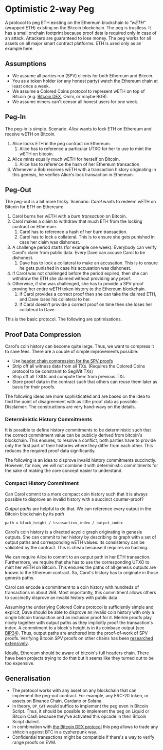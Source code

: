 # Optimistic 2-way Peg

A protocol to peg ETH existing on the Ethereum blockchain to _"wETH"_ (wrapped ETH) existing on the Bitcoin blockchain. The peg is trustless. It has a small onchain footprint because proof data is required only in case of an attack. Attackers are guaranteed to lose money. The peg works for all assets on all major smart contract platforms. ETH is used only as an example here.

## Assumptions
- We assume all parties run (SPV) clients for both Ethereum and Bitcoin.
- You as a token holder (or any honest party) watch the Ethereum chain at least once a week.
- We assume a Colored Coins protocol to represent wETH on top of Bitcoin (e.g. [Bitcoin DEX](https://github.com/bitcoin-dex/bitcoin-dex/blob/main/bitcoin-dex.md), Omni, or maybe RGB).
- We assume miners can't censor all honest users for one week.

## Peg-In 
The peg-in is simple. Scenario: _Alice_ wants to lock ETH on Ethereum and receive wETH on Bitcoin.

1. Alice locks ETH in the peg contract on Ethereum. 
    1. Alice has to reference a particular UTXO for her to use to mint the wETH on bitcoin.
3. Alice mints equally much wETH for herself on Bitcoin. 
    1. Alice has to reference the hash of her Ethereum transaction.
4. Whenever a Bob receives wETH with a transaction history originating in this genesis, he verifies Alice's lock transaction in Ethereum.

## Peg-Out
The peg-out is a bit more tricky. Scenario: _Carol_ wants to redeem wETH on Bitcoin for ETH on Ethereum:

1. Carol burns her wETH with a _burn transaction_ on Bitcoin. 
1. Carol makes a claim to withdraw that much ETH from the locking contract on Ethereum. 
    1. Carol has to reference a hash of her burn transaction.
    1. Carol has to lock a collateral. This is to ensure she gets punished in case her claim was dishonest.
1. A challenge period starts (for example one week). Everybody can verify Carol's claim from public data. Every Dave can accuse Carol to be dishonest. 
    1. Dave has to lock a collateral to make an accusation. This is to ensure he gets punished in case his accusation was dishonest.
1. If Carol was not challenged before the period expired, then she can withdraw the ETH she claimed without providing any proof.
1. Otherwise, if she was challenged, she has to provide a SPV proof proving her entire wETH token history to the Ethereum blockchain.
    1. If Carol provides a correct proof then she can take the claimed ETH, and Dave loses his collateral to her.
    1. If Carol doesn't provide a correct proof on time then she loses her collateral to Dave.

This is the basic protocol. The following are optimisations.

## Proof Data Compression
Carol's coin history can become quite large. Thus, we want to compress it to save fees. There are a couple of simple improvements possible: 
- Use [header chain compression for the SPV proofs](https://github.com/alecalve/headergolf)
- Strip off all witness data from all TXs. (Requires the Colored Coins protocol to be constraint to SegWit TXs)
- Strip off all TXIDs and compute them from previous TXs
- Store proof data in the contract such that others can reuse them later as basis for their proofs.

The following ideas are more sophisticated and are based on the idea to find the point of disagreement with as little proof data as possible. Disclaimer: The constructions are very hand-wavy on the details.


### Deterministic History Commitments
It is possible to define history commitments to be deterministic such that the correct commitment value can be publicly derived from bitcoin's blockchain. This ensures, to resolve a conflict, both parties have to provide only the first part of their histories where they differ from each other. This reduces the required proof data significantly.

The following is an idea to disprove invalid history commitments succinctly. However, for now, we will not combine it with deterministic commitments for the sake of making the core concept easier to understand.

### Compact History Commitment

Can Carol commit to a more compact coin history such that it is always possible to disprove an invalid history with a succinct counter-proof?

_Output paths_ are helpful to do that. We can reference every output in the Bitcoin blockchain by its _path_
```
path = block_height / transaction_index / output_index
```

Carol's coin history is a directed acyclic graph originating in genesis outputs. She can commit to her history by describing its graph with a set of output paths and corresponding wETH values. Its consistency can be validated by the contract. This is cheap because it requires no hashing. 

We can require Alice to commit to an output path in her ETH transaction. Furthermore, we require that she has to use the corresponding UTXO to mint her wETH on Bitcoin. This ensures the paths of all genesis outputs are known to the Ethereum contract. So, Carol's history has to originate in those genesis paths. 

Carol can encode a commitment to a coin history with hundreds of transactions in about 2kB. Most importantly, this commitment allows others to succinctly disprove an invalid history with public data. 

Assuming the underlying Colored Coins protocol is sufficiently simple and explicit, Dave should be able to disprove an invalid coin history with only a single bitcoin transaction and an inclusion proof for it. Merkle proofs play nicely together with output paths as they implicitly proof the transaction's index. A commitment to a block's height is in its coinbase output (see [BIP34](https://en.bitcoin.it/wiki/BIP_0034)). Thus, output paths are anchored into the proof-of-work of SPV proofs. Verifying Bitcoin SPV proofs on other chains has been [researched extensively](https://github.com/summa-tx/bitcoin-spv/tree/master/solidity).

Ideally, Ethereum should be aware of bitcoin's full headers chain. There have been projects trying to do that but it seems like they turned out to be too expensive.


## Generalisation 
- The protocol works with any asset on any  blockchain that can implement the peg-out contract. For example, any ERC-20 token, or assets on Binance Chain, Cardano or Solana. 
- In theory, `OP_CAT` would suffice to implement the peg even in Bitcoin Script. Thus, it should be possible to implement the peg on Liquid or Bitcoin Cash because they've activated this opcode in their Bitcoin Script dialect.
- In combination with [the Bitcoin DEX protocol](https://github.com/bitcoin-dex/bitcoin-dex/blob/main/bitcoin-dex.md) this peg allows to trade any shitcoin against BTC in a cypherpunk way.
- Confidential transactions might be compatible if there's a way to verify range proofs on EVM.
